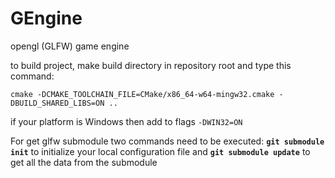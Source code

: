 # GEngine
opengl (GLFW) game engine

to build project, make build directory in repository root
and type this command:

```cmake -DCMAKE_TOOLCHAIN_FILE=CMake/x86_64-w64-mingw32.cmake -DBUILD_SHARED_LIBS=ON ..```

if your platform is Windows then add to flags ```-DWIN32=ON```

For get glfw submodule two commands need to be executed:
  **```git submodule init```** to initialize your local configuration file and 
  **```git submodule update```** to get all the data from the submodule

